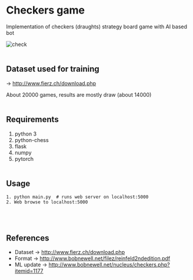 # Checkers game
Implementation of checkers (draughts) strategy board game with AI based bot

![check](https://user-images.githubusercontent.com/54076398/78457052-dac23c80-76a7-11ea-8d28-89a322a5bdc7.jpg)
</br></br>

## Dataset used for training
 -> http://www.fierz.ch/download.php
 
 About 20000 games, results are mostly draw (about 14000)
 </br></br>

## Requirements
1. python 3
2. python-chess
3. flask
4. numpy
5. pytorch
<br /><br />

## Usage
```
1. python main.py  # runs web server on localhost:5000
2. Web browse to localhost:5000
```
<br /><br />

## References
- Dataset -> http://www.fierz.ch/download.php
- Format -> http://www.bobnewell.net/filez/reinfeld2ndedition.pdf
- ML update -> http://www.bobnewell.net/nucleus/checkers.php?itemid=1177

